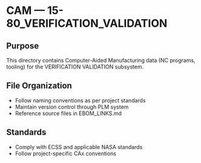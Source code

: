 # CAM — 15-80_VERIFICATION_VALIDATION

## Purpose

This directory contains Computer-Aided Manufacturing data (NC programs, tooling) for the VERIFICATION VALIDATION subsystem.

## File Organization

- Follow naming conventions as per project standards
- Maintain version control through PLM system
- Reference source files in EBOM_LINKS.md

## Standards

- Comply with ECSS and applicable NASA standards
- Follow project-specific CAx conventions
